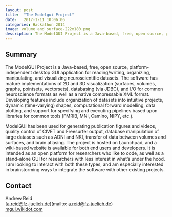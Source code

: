 ```yaml
---
layout: post
title:  "The Modelgui Project"
date:   2017-1-11 10:06:06
categories: Hackathon 2014
image: volume_and_surface-222x180.png
description: The ModelGUI Project is a Java-based, free, open source, platform-independent desktop GUI application for reading/writing, organizing, manipulating, and visualizing neuroscientific datasets.
---
```

## Summary
The ModelGUI Project is a Java-based, free, open source, platform-independent desktop GUI application for reading/writing, organizing, manipulating, and visualizing neuroscientific datasets. The software has mature implementations of 2D and 3D visualization (surfaces, volumes, graphs, pointsets, vectorsets), databasing (via JDBC), and I/O for common neuroscience formats as well as a native compressable XML format. Developing features include organization of datasets into intuitive projects, dynamic (time-varying) shapes, computational forward modelling, data plotting, and support for specifying and executing pipelines based upon libraries for common tools (FMRIB, MNI, Camino, NIPY, etc.).

ModelGUI has been used for generating publication figures and videos, quality control of CIVET and Freesurfer output, database manipulation of large datasets such as ADNI and NKI, transfer of data between volumes and surfaces, and brain atlasing. The project is hosted on Launchpad, and a wiki-based website is available for both end users and developers. It is intended as an open platform for researchers who like to code, as well as a stand-alone GUI for researchers with less interest in what’s under the hood. I am looking to interact with both these types, and am especially interested in brainstorming ways to integrate the software with other existing projects.


## Contact  
Andrew Reid  
[a.reid@fz-juelich.de](mailto: a.reid@fz-juelich.de)  
[mgui.wikidot.com](mgui.wikidot.com)  

